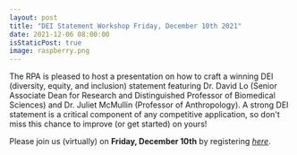 ```yaml
---
layout: post
title: "DEI Statement Workshop Friday, December 10th 2021"
date: 2021-12-06 08:00:00
isStaticPost: true
image: raspberry.png
---
```


The RPA is pleased to host a presentation on how to craft a winning DEI (diversity, equity, and inclusion) statement featuring Dr. David Lo (Senior Associate Dean for Research and Distinguished Professor of Biomedical Sciences) and Dr. Juliet McMullin (Professor of Anthropology). A strong DEI statement is a critical component of any competitive application, so don't miss this chance to improve (or get started) on yours!

Please join us (virtually) on **Friday, December 10th** by registering *[here](https://ucr.zoom.us/meeting/register/tJAqf-2urzIjG9D_qHkscc2iCkFHQPyNrKpa)*.
